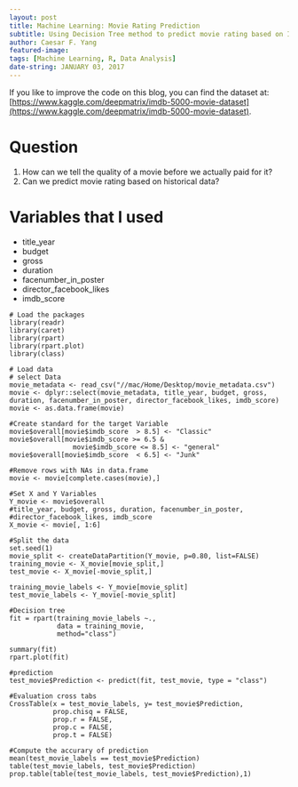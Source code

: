 ```yaml
---
layout: post
title: Machine Learning: Movie Rating Prediction
subtitle: Using Decision Tree method to predict movie rating based on IMDB dataset from kaggle. 
author: Caesar F. Yang
featured-image: 
tags: [Machine Learning, R, Data Analysis]
date-string: JANUARY 03, 2017
---
```


If you like to improve the code on this blog, you can find the dataset at: 
[https://www.kaggle.com/deepmatrix/imdb-5000-movie-dataset](https://www.kaggle.com/deepmatrix/imdb-5000-movie-dataset).

# Question

1. How can we tell the quality of a movie before we actually paid for it? 
2. Can we predict movie rating based on historical data?

# Variables that I used

* title_year
* budget
* gross
* duration
* facenumber_in_poster
* director_facebook_likes
* imdb_score


```{r}
# Load the packages
library(readr)
library(caret)
library(rpart)
library(rpart.plot)
library(class)
```

```{r}
# Load data
# select Data
movie_metadata <- read_csv("//mac/Home/Desktop/movie_metadata.csv")
movie <- dplyr::select(movie_metadata, title_year, budget, gross, duration, facenumber_in_poster, director_facebook_likes, imdb_score)
movie <- as.data.frame(movie)
```

```{r}
#Create standard for the target Variable
movie$overall[movie$imdb_score  > 8.5] <- "Classic"
movie$overall[movie$imdb_score >= 6.5 &
                movie$imdb_score <= 8.5] <- "general"
movie$overall[movie$imdb_score  < 6.5] <- "Junk"
```

```{r}
#Remove rows with NAs in data.frame
movie <- movie[complete.cases(movie),]
```

```{r}
#Set X and Y Variables
Y_movie <- movie$overall
#title_year, budget, gross, duration, facenumber_in_poster, 
#director_facebook_likes, imdb_score
X_movie <- movie[, 1:6]
```

```{r}
#Split the data
set.seed(1)
movie_split <- createDataPartition(Y_movie, p=0.80, list=FALSE)
training_movie <- X_movie[movie_split,]
test_movie <- X_movie[-movie_split,]

training_movie_labels <- Y_movie[movie_split]
test_movie_labels <- Y_movie[-movie_split]
```

```{r}
#Decision tree
fit = rpart(training_movie_labels ~., 
            data = training_movie, 
            method="class")

summary(fit)
rpart.plot(fit)
```

```{r}
#prediction
test_movie$Prediction <- predict(fit, test_movie, type = "class")
```

```{r}
#Evaluation cross tabs
CrossTable(x = test_movie_labels, y= test_movie$Prediction,
           prop.chisq = FALSE,
           prop.r = FALSE,
           prop.c = FALSE,
           prop.t = FALSE)
```

```{r}
#Compute the accurary of prediction
mean(test_movie_labels == test_movie$Prediction)
table(test_movie_labels, test_movie$Prediction)
prop.table(table(test_movie_labels, test_movie$Prediction),1)
```


